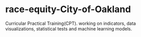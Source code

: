 # race-equity-City-of-Oakland
Curricular Practical Training(CPT). working on indicators, data visualizations, statistical tests and machine learning models.
